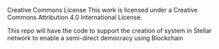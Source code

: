 Creative Commons License
This work is licensed under a Creative Commons Attribution 4.0 International License.

This repo will have the code to support the creation of system in Stellar network to enable a semi-direct democracy using Blockchain

